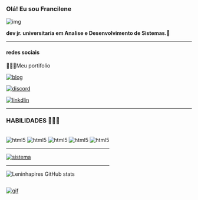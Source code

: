 ### Olá! Eu sou Francilene    

![img](https://tgram.ru/wiki/stickers/img/Froggythecutefrog/gif/2.gif)

**dev jr. universitaria em Analise e Desenvolvimento de Sistemas.🍄**

------

#### redes sociais
💁🏽‍♀️Meu portifolio 

[![blog](https://img.shields.io/badge/website-000000?style=for-the-badge&logo=About.me&logoColor=white)](https://leninhapires.github.io/portifiolio-existent/)

[![discord](https://img.shields.io/badge/Discord-7289DA?style=for-the-badge&logo=discord&logoColor=white)]()


[![linkdlin](https://img.shields.io/badge/LinkedIn-0077B5?style=for-the-badge&logo=linkedin&logoColor=white)]()

---------
### HABILIDADES 👩🏽‍💻

<div style="display:inline-block"><br/>
    <img aling="center" alt="html5" src="https://img.shields.io/badge/HTML5-E34F26?style=for-the-badge&logo=html5&logoColor=white"/>
    <img aling="center" alt="html5" src="https://img.shields.io/badge/CSS3-1572B6?style=for-the-badge&logo=css3&logoColor=white"/>
    <img aling="center" alt="html5" src="https://img.shields.io/badge/JavaScript-323330?style=for-the-"/>
    <img aling="center" alt="html5" src="https://img.shields.io/badge/Node.js-43853D?style=for-the-badge&logo=node.js&logoColor=white"/>
    <img aling="center" alt="html5" src="https://img.shields.io/badge/C-00599C?style=for-the-badge&logo=c&logoColor=white"/>

-------
[![sistema](https://img.shields.io/badge/Windows-ASUS_Zenbook_3-0078D6?style=for-the-badge&logo=windows&logoColor=white)]()

--------

![Leninhapires GitHub stats](https://github-readme-stats.vercel.app/api?username=Leninhapires\&show_icons=true&theme=rose)
</div>

[![gif](https://tgram.ru/wiki/stickers/img/star_butterfly_vk/png/25.png)]()
